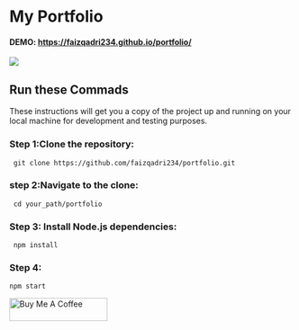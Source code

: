 # My Portfolio

#### DEMO: https://faizqadri234.github.io/portfolio/

<kbd><img src="https://drive.google.com/uc?id=15KmYlT_gK0E7somQB8ySDgQrq4cfFse-"  /></kbd>

## Run these Commads

 These instructions will get you a copy of the project up and running on your local machine for development and testing purposes.
 
### Step 1:Clone the repository:

     git clone https://github.com/faizqadri234/portfolio.git
### step 2:Navigate to the clone:

     cd your_path/portfolio
### Step 3: Install Node.js dependencies:

     npm install    
### Step 4:
    npm start

<a href="https://www.buymeacoffee.com/MuhammadFaiz" target="_blank"><img src="https://cdn.buymeacoffee.com/buttons/default-orange.png" alt="Buy Me A Coffee" height="41" width="174"></a>
